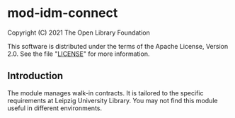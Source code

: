 # mod-idm-connect

Copyright (C) 2021 The Open Library Foundation

This software is distributed under the terms of the Apache License, Version 2.0. See the
file "[LICENSE](LICENSE)" for more information.

## Introduction

The module manages walk-in contracts. It is tailored to the specific requirements at Leipzig
University Library. You may not find this module useful in different environments.
